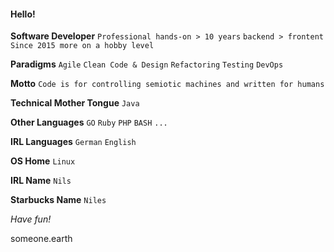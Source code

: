 #### Hello!

**Software Developer**
`Professional hands-on > 10 years`
`backend > frontent`
`Since 2015 more on a hobby level`

**Paradigms**
`Agile` `Clean Code & Design` `Refactoring` `Testing` `DevOps`

**Motto**
`Code is for controlling semiotic machines and written for humans`

**Technical Mother Tongue**
`Java`

**Other Languages**
`GO` `Ruby` `PHP` `BASH` `...`

**IRL Languages**
`German` `English`

**OS Home**
`Linux`

**IRL Name**
`Nils`

**Starbucks Name**
`Niles`

*Have fun!*

someone.earth

